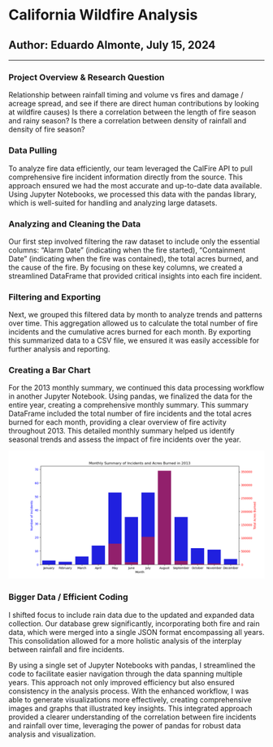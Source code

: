 # California Wildfire Analysis
## Author: Eduardo Almonte, July 15, 2024
---
### Project Overview & Research Question

Relationship between rainfall timing and volume vs fires and damage / acreage spread, and see if there are direct human contributions by looking at wildfire causes)
Is there a correlation between the length of fire season and rainy season?  Is there a correlation between density of rainfall and density of fire season?

### Data Pulling

To analyze fire data efficiently, our team leveraged the CalFire API to pull comprehensive fire incident information directly from the source. This approach ensured we had the most accurate and up-to-date data available. Using Jupyter Notebooks, we processed this data with the pandas library, which is well-suited for handling and analyzing large datasets.

### Analyzing and Cleaning the Data

Our first step involved filtering the raw dataset to include only the essential columns: “Alarm Date” (indicating when the fire started), “Containment Date” (indicating when the fire was contained), the total acres burned, and the cause of the fire. By focusing on these key columns, we created a streamlined DataFrame that provided critical insights into each fire incident.

### Filtering and Exporting

Next, we grouped this filtered data by month to analyze trends and patterns over time. This aggregation allowed us to calculate the total number of fire incidents and the cumulative acres burned for each month. By exporting this summarized data to a CSV file, we ensured it was easily accessible for further analysis and reporting.

### Creating a Bar Chart

For the 2013 monthly summary, we continued this data processing workflow in another Jupyter Notebook. Using pandas, we finalized the data for the entire year, creating a comprehensive monthly summary. This summary DataFrame included the total number of fire incidents and the total acres burned for each month, providing a clear overview of fire activity throughout 2013. This detailed monthly summary helped us identify seasonal trends and assess the impact of fire incidents over the year.

![monthlysummary2013.png](https://github.com/epsilonite/pandas-project/blob/main/California%20Wildfire%20Seasonality/Eddie/outputs/monthly_summary_2013.png)

### Bigger Data / Efficient Coding

I shifted focus to include rain data due to the updated and expanded data collection. Our database grew significantly, incorporating both fire and rain data, which were merged into a single JSON format encompassing all years. This consolidation allowed for a more holistic analysis of the interplay between rainfall and fire incidents.

By using a single set of Jupyter Notebooks with pandas, I streamlined the code to facilitate easier navigation through the data spanning multiple years. This approach not only improved efficiency but also ensured consistency in the analysis process. With the enhanced workflow, I was able to generate visualizations more effectively, creating comprehensive images and graphs that illustrated key insights. This integrated approach provided a clearer understanding of the correlation between fire incidents and rainfall over time, leveraging the power of pandas for robust data analysis and visualization.

